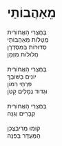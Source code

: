 # מֵאַהֲבוֹתַי

בַּחֲצֵרִי הָאֲחוֹרִית\
מֻטָּלוֹת מֵאַהֲבוֹתַי\
סְדוּרוֹת בֶּמִּסְדַרָן\
חֲלוּלוֹת מִזְּמַן\
\
בַּחֲצֵרִי הָאֲחוֹרִית\
יוֹנִים בַּשּׁוֹבָךְ\
פִּרְחֵי רִמּוֹן\
וּגְדוּד נְמָלִים קָטֹּן\
\
בַּחֲצֵרִי הָאֲחוֹרִית\
קְבָרִים וְגִנָּה\
\
קוּמוּ מְרִיבְצֶּכֵן\
הַמַּעְדֵּר בַּפִּנָּה